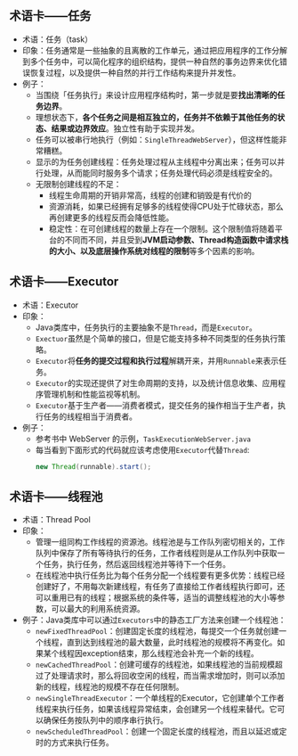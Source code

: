 
## 术语卡——任务
- 术语：任务（task）
- 印象：任务通常是一些抽象的且离散的工作单元，通过把应用程序的工作分解到多个任务中，可以简化程序的组织结构，提供一种自然的事务边界来优化错误恢复过程，以及提供一种自然的并行工作结构来提升并发性。
- 例子：
	- 当围绕「任务执行」来设计应用程序结构时，第一步就是要**找出清晰的任务边界**。
	- 理想状态下，**各个任务之间是相互独立的，任务并不依赖于其他任务的状态、结果或边界效应**。独立性有助于实现并发。
	- 任务可以被串行地执行（例如：`SingleThreadWebServer`），但这样性能非常糟糕。
	- 显示的为任务创建线程：任务处理过程从主线程中分离出来；任务可以并行处理，从而能同时服务多个请求；任务处理代码必须是线程安全的。
	- 无限制创建线程的不足：
		- 线程生命周期的开销非常高，线程的创建和销毁是有代价的
		- 资源消耗，如果已经拥有足够多的线程使得CPU处于忙碌状态，那么再创建更多的线程反而会降低性能。
		- 稳定性：在可创建线程的数量上存在一个限制。这个限制值将随着平台的不同而不同，并且受到**JVM启动参数、Thread构造函数中请求栈的大小、以及底层操作系统对线程的限制**等多个因素的影响。

## 术语卡——Executor
- 术语：Executor
- 印象：
	- Java类库中，任务执行的主要抽象不是`Thread`，而是`Executor`。
	- `Exectuor`虽然是个简单的接口，但是它能支持多种不同类型的任务执行策略。
	- `Executor`将**任务的提交过程和执行过程**解耦开来，并用`Runnable`来表示任务。
	- `Executor`的实现还提供了对生命周期的支持，以及统计信息收集、应用程序管理机制和性能监视等机制。
	- `Executor`基于生产者——消费者模式，提交任务的操作相当于生产者，执行任务的线程相当于消费者。
- 例子：
	- 参考书中 WebServer 的示例，`TaskExecutionWebServer.java`
	- 每当看到下面形式的代码就应该考虑使用`Executor`代替`Thread`:
		```java
		new Thread(runnable).start();
		```

## 术语卡——线程池
- 术语：Thread Pool
- 印象：
	- 管理一组同构工作线程的资源池。线程池是与工作队列密切相关的，工作队列中保存了所有等待执行的任务，工作者线程则是从工作队列中获取一个任务，执行任务，然后返回线程池并等待下一个任务。
	- 在线程池中执行任务比为每个任务分配一个线程要有更多优势：线程已经创建好了，不用每次新建线程，有任务了直接给工作者线程执行即可，还可以重用已有的线程；根据系统的条件等，适当的调整线程池的大小等参数，可以最大的利用系统资源。
- 例子：Java类库中可以通过`Executors`中的静态工厂方法来创建一个线程池：
	- `newFixedThreadPool`：创建固定长度的线程池，每提交一个任务就创建一个线程，直到达到线程池的最大数量，此时线程池的规模将不再变化。如果某个线程因exception结束，那么线程池会补充一个新的线程。
	- `newCachedThreadPool`：创建可缓存的线程池，如果线程池的当前规模超过了处理请求时，那么将回收空闲的线程，而当需求增加时，则可以添加新的线程，线程池的规模不存在任何限制。
	- `newSingleThreadExecutor`：一个单线程的Executor，它创建单个工作者线程来执行任务，如果该线程异常结束，会创建另一个线程来替代。它可以确保任务按队列中的顺序串行执行。
	- `newScheduledThreadPool`：创建一个固定长度的线程池，而且以延迟或定时的方式来执行任务。